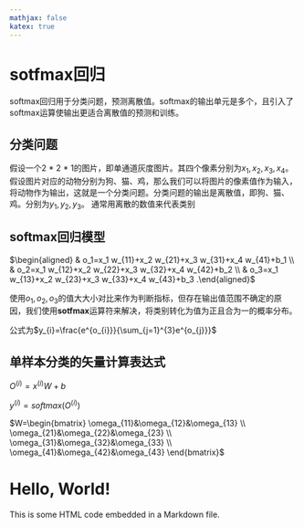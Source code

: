 ```yaml
---
mathjax: false
katex: true
---
```


# sotfmax回归
softmax回归用于分类问题，预测离散值。softmax的输出单元是多个，且引入了softmax运算使输出更适合离散值的预测和训练。
## 分类问题
假设一个2 * 2 * 1的图片，即单通道灰度图片。其四个像素分别为$x_{1},x_{2},x_{3},x_{4}$。假设图片对应的动物分别为狗、猫、鸡，那么我们可以将图片的像素值作为输入，将动物作为输出，这就是一个分类问题。分类问题的输出是离散值，即狗、猫、鸡。分别为$y_{1}, y_{2}, y_{3}$。
通常用离散的数值来代表类别
## softmax回归模型
$\begin{aligned} & o_1=x_1 w_{11}+x_2 w_{21}+x_3 w_{31}+x_4 w_{41}+b_1 \\ & o_2=x_1 w_{12}+x_2 w_{22}+x_3 w_{32}+x_4 w_{42}+b_2 \\ & o_3=x_1 w_{13}+x_2 w_{23}+x_3 w_{33}+x_4 w_{43}+b_3 .\end{aligned}$

使用$o_{1},o_{2},o_{3}$的值大大小对比来作为判断指标，但存在输出值范围不确定的原因，我们使用**sotfmax**运算符来解决，将类别转化为值为正且合为一的概率分布。

公式为$y_{i}=\frac{e^{o_{i}}}{\sum_{j=1}^{3}e^{o_{j}}}$
## 单样本分类的矢量计算表达式
$O^{(i)}=x^{(i)}W + b$

$y^{(i)}=softmax(O^{(i)})$

$W=\begin{bmatrix}
 \omega_{11}&\omega_{12}&\omega_{13} \\
 \omega_{21}&\omega_{22}&\omega_{23} \\
 \omega_{31}&\omega_{32}&\omega_{33} \\
 \omega_{41}&\omega_{42}&\omega_{43}
\end{bmatrix}$

<div>
  <h1>Hello, World!</h1>
  <p>This is some HTML code embedded in a Markdown file.</p>
</div>
<img>   
